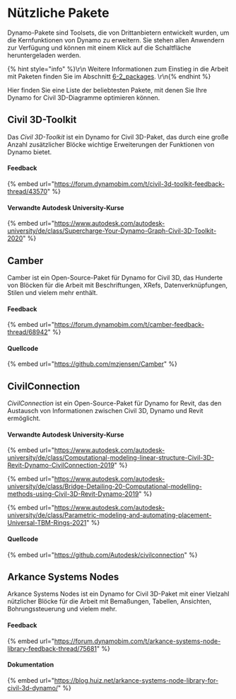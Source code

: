 # Nützliche Pakete

Dynamo-Pakete sind Toolsets, die von Drittanbietern entwickelt wurden, um die Kernfunktionen von Dynamo zu erweitern. Sie stehen allen Anwendern zur Verfügung und können mit einem Klick auf die Schaltfläche heruntergeladen werden.

{% hint style="info" %}\r\n Weitere Informationen zum Einstieg in die Arbeit mit Paketen finden Sie im Abschnitt [6-2_packages](../6\_custom\_nodes\_and\_packages/6-2\_packages/ "mention"). \r\n{% endhint %}

Hier finden Sie eine Liste der beliebtesten Pakete, mit denen Sie Ihre Dynamo for Civil 3D-Diagramme optimieren können.

## Civil 3D-Toolkit

Das _Civil 3D-Toolkit_ ist ein Dynamo for Civil 3D-Paket, das durch eine große Anzahl zusätzlicher Blöcke wichtige Erweiterungen der Funktionen von Dynamo bietet.

#### Feedback

{% embed url="https://forum.dynamobim.com/t/civil-3d-toolkit-feedback-thread/43570" %}

#### Verwandte Autodesk University-Kurse

{% embed url="https://www.autodesk.com/autodesk-university/de/class/Supercharge-Your-Dynamo-Graph-Civil-3D-Toolkit-2020" %}

## Camber

Camber ist ein Open-Source-Paket für Dynamo for Civil 3D, das Hunderte von Blöcken für die Arbeit mit Beschriftungen, XRefs, Datenverknüpfungen, Stilen und vielem mehr enthält.

#### Feedback

{% embed url="https://forum.dynamobim.com/t/camber-feedback-thread/68942" %}

#### Quellcode

{% embed url="https://github.com/mzjensen/Camber" %}

## CivilConnection

_CivilConnection_ ist ein Open-Source-Paket für Dynamo for Revit, das den Austausch von Informationen zwischen Civil 3D, Dynamo und Revit ermöglicht.

#### Verwandte Autodesk University-Kurse

{% embed url="https://www.autodesk.com/autodesk-university/de/class/Computational-modeling-linear-structure-Civil-3D-Revit-Dynamo-CivilConnection-2019" %}

{% embed url="https://www.autodesk.com/autodesk-university/de/class/Bridge-Detailing-20-Computational-modelling-methods-using-Civil-3D-Revit-Dynamo-2019" %}

{% embed url="https://www.autodesk.com/autodesk-university/de/class/Parametric-modeling-and-automating-placement-Universal-TBM-Rings-2021" %}

#### Quellcode

{% embed url="https://github.com/Autodesk/civilconnection" %}

## Arkance Systems Nodes

Arkance Systems Nodes ist ein Dynamo for Civil 3D-Paket mit einer Vielzahl nützlicher Blöcke für die Arbeit mit Bemaßungen, Tabellen, Ansichten, Bohrungssteuerung und vielem mehr.

#### Feedback

{% embed url="https://forum.dynamobim.com/t/arkance-systems-node-library-feedback-thread/75681" %}

#### Dokumentation

{% embed url="https://blog.huiz.net/arkance-systems-node-library-for-civil-3d-dynamo/" %}
